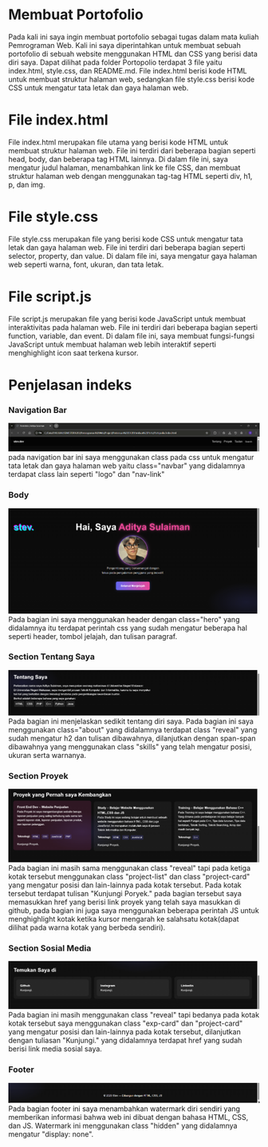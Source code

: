 # Membuat Portofolio
Pada kali ini saya ingin membuat portofolio sebagai tugas dalam mata kuliah Pemrograman Web. Kali ini saya diperintahkan untuk membuat sebuah portofolio di sebuah website menggunakan HTML dan CSS yang berisi data diri saya.
Dapat dilihat pada folder Portopolio terdapat 3 file yaitu index.html, style.css, dan README.md. File index.html berisi kode HTML untuk membuat struktur halaman web, sedangkan file style.css berisi kode CSS untuk mengatur tata letak dan gaya halaman web.

# File index.html
File index.html merupakan file utama yang berisi kode HTML untuk membuat struktur halaman web. File ini terdiri dari beberapa bagian seperti head, body, dan beberapa tag HTML lainnya. Di dalam file ini, saya mengatur judul halaman, menambahkan link ke file CSS, dan membuat struktur halaman web dengan menggunakan tag-tag HTML seperti div, h1, p, dan img.

# File style.css
File style.css merupakan file yang berisi kode CSS untuk mengatur tata letak dan gaya halaman web. File ini terdiri dari beberapa bagian seperti selector, property, dan value. Di dalam file ini, saya mengatur gaya halaman web seperti warna, font, ukuran, dan tata letak.

# File script.js
File script.js merupakan file yang berisi kode JavaScript untuk membuat interaktivitas pada halaman web. File ini terdiri dari beberapa bagian seperti function, variable, dan event. Di dalam file ini, saya membuat fungsi-fungsi JavaScript untuk membuat halaman web lebih interaktif seperti menghighlight icon saat terkena kursor.

# Penjelasan indeks
<h3>Navigation Bar</h3>
<img src="image.png">
pada navigation bar ini saya menggunakan class pada css untuk mengatur tata letak dan gaya halaman web yaitu class="navbar" yang didalamnya terdapat class lain seperti "logo" dan "nav-link"

<h3>Body</h3>
<img src="image-1.png">
Pada bagian ini saya menggunakan header dengan class="hero" yang didalamnya itu terdapat perintah css yang sudah mengatur beberapa hal seperti header, tombol jelajah, dan tulisan paragraf.

<h3>Section Tentang Saya</h3>
<img src="image-2.png">
Pada bagian ini menjelaskan sedikit tentang diri saya. Pada bagian ini saya menggunakan class="about" yang didalamnya terdapat class "reveal" yang sudah mengatur h2 dan tulisan dibawahnya, dilanjutkan dengan span-span dibawahnya yang menggunakan class "skills" yang telah mengatur posisi, ukuran serta warnanya.

<h3>Section Proyek</h3>
<img src="image-3.png">
Pada bagian ini masih sama menggunakan class "reveal" tapi pada ketiga kotak tersebut menggunakan class "project-list" dan class "project-card" yang mengatur posisi dan lain-lainnya pada kotak tersebut. Pada kotak tersebut terdapat tulisan "Kunjungi Poryek." pada bagian tersebut saya memasukkan href yang berisi link proyek yang telah saya masukkan di github, pada bagian ini juga saya menggunakan beberapa perintah JS untuk menghighlight kotak ketika kursor mengarah ke salahsatu kotak(dapat dilihat pada warna kotak yang berbeda sendiri).

<h3>Section Sosial Media</h3>
<img src="image-4.png">
Pada bagian ini masih menggunakan class "reveal" tapi bedanya pada kotak kotak tersebut saya menggunakan class "exp-card" dan "project-card" yang mengatur posisi dan lain-lainnya pada kotak tersebut, dilanjutkan dengan tuliasan "Kunjungi." yang didalamnya terdapat href yang sudah berisi link media sosial saya.

<h3>Footer</h3>
<img src="image-5.png">
Pada bagian footer ini saya menambahkan watermark diri sendiri yang memberikan informasi bahwa web ini dibuat dengan bahasa HTML, CSS, dan JS. Watermark ini menggunakan class "hidden" yang didalamnya mengatur "display: none".